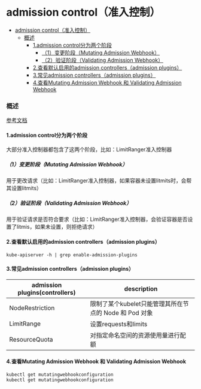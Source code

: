 # admission control（准入控制）

<!-- @import "[TOC]" {cmd="toc" depthFrom=1 depthTo=6 orderedList=false} -->
<!-- code_chunk_output -->

- [admission control（准入控制）](#admission-control准入控制)
    - [概述](#概述)
      - [1.admission control分为两个阶段](#1admission-control分为两个阶段)
        - [（1）变更阶段（Mutating Admission Webhook）](#1变更阶段mutating-admission-webhook)
        - [（2）验证阶段（Validating Admission Webhook）](#2验证阶段validating-admission-webhook)
      - [2.查看默认启用的admission controllers（admission plugins）](#2查看默认启用的admission-controllersadmission-plugins)
      - [3.常见admission controllers（admission plugins）](#3常见admission-controllersadmission-plugins)
      - [4.查看Mutating Admission Webhook 和 Validating Admission Webhook](#4查看mutating-admission-webhook-和-validating-admission-webhook)

<!-- /code_chunk_output -->

### 概述

[参考文档](https://kubernetes.io/docs/reference/access-authn-authz/admission-controllers/)

#### 1.admission control分为两个阶段

大部分准入控制器都包含了这两个阶段，比如：LimitRanger准入控制器

##### （1）变更阶段（Mutating Admission Webhook）
用于更改请求（比如：LimitRanger准入控制器，如果容器未设置litmits时，会帮其设置litmits）

##### （2）验证阶段（Validating Admission Webhook）
用于验证请求是否符合要求（比如：LimitRanger准入控制器，会验证容器是否设置了litmis，如果未设置，则拒绝请求）

#### 2.查看默认启用的admission controllers（admission plugins）
```shell
kube-apiserver -h | grep enable-admission-plugins
```

#### 3.常见admission controllers（admission plugins）

|admission plugins(controllers)|description|
|-|-|
|NodeRestriction|限制了某个kubelet只能管理其所在节点的 Node 和 Pod 对象|
|LimitRange|设置requests和limits|
|ResourceQuota|对指定命名空间的资源使用量进行配额|

#### 4.查看Mutating Admission Webhook 和 Validating Admission Webhook
```shell
kubectl get mutatingwebhookconfiguration
kubectl get mutatingwebhookconfiguration
```
